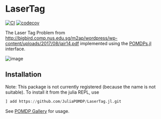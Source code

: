 # LaserTag
[![CI](https://github.com/JuliaPOMDP/LaserTag.jl/actions/workflows/CI.yml/badge.svg)](https://github.com/JuliaPOMDP/LaserTag.jl/actions/workflows/CI.yml)
[![codecov](https://codecov.io/gh/JuliaPOMDP/LaserTag.jl/branch/master/graph/badge.svg?token=Jo3cSe9K15)](https://codecov.io/gh/JuliaPOMDP/LaserTag.jl)

The Laser Tag Problem from http://bigbird.comp.nus.edu.sg/m2ap/wordpress/wp-content/uploads/2017/08/jair14.pdf implemented using the [POMDPs.jl](https://github.com/JuliaPOMDP/POMDPs.jl) interface.

![image](https://user-images.githubusercontent.com/4240491/181133301-11704255-3e1a-4ec0-957a-8024d8159a8a.png)

## Installation

Note: This package is not currently registered (because the name is not suitable). To install it from the julia REPL, use
```julia
] add https://github.com/JuliaPOMDP/LaserTag.jl.git
```

See [POMDP Gallery](https://github.com/JuliaPOMDP/POMDPGallery.jl#lasertag) for usage.
